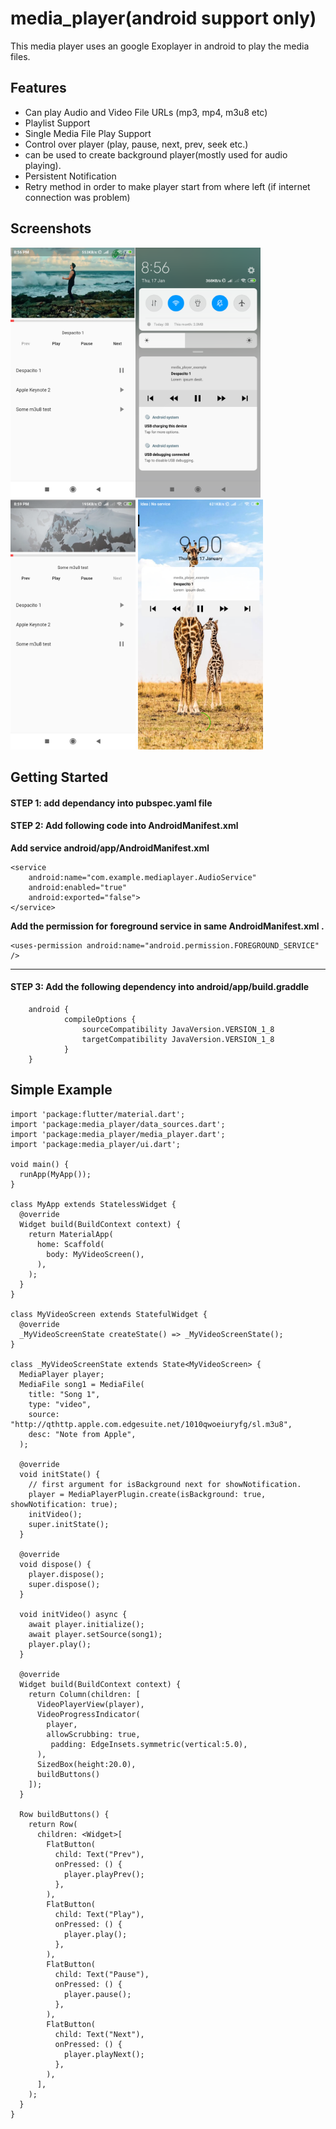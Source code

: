 # media_player(android support only)

This media player uses an google Exoplayer in android to play the media files.



##  Features

* Can play Audio and Video File URLs (mp3, mp4, m3u8 etc) 
* Playlist Support
* Single Media File Play Support
* Control over player (play, pause, next, prev, seek etc.)
* can be used to create background player(mostly used for audio playing).
* Persistent Notification
* Retry method in order to make player start from where left (if internet connection was problem)


##  Screenshots
<p float="left">
<img src='https://raw.githubusercontent.com/siddhesh-tamhanekar/siddhesh-tamhanekar.github.io/master/images/screenshots/sc1.png' width="200px" style='float:left' >
<img src='https://raw.githubusercontent.com/siddhesh-tamhanekar/siddhesh-tamhanekar.github.io/master/images/screenshots/sc2.png' width="200px" >

<img src='https://raw.githubusercontent.com/siddhesh-tamhanekar/siddhesh-tamhanekar.github.io/master/images/screenshots/sc4.png' width="200px" >
<img src='https://raw.githubusercontent.com/siddhesh-tamhanekar/siddhesh-tamhanekar.github.io/master/images/screenshots/sc5.png' width="200px" >
</p>

## Getting Started

#### STEP 1: add dependancy into pubspec.yaml file


#### STEP 2: Add following code into AndroidManifest.xml

**Add service  android/app/AndroidManifest.xml**
```
<service
    android:name="com.example.mediaplayer.AudioService"
    android:enabled="true"
    android:exported="false">
</service>
```

**Add the permission for foreground service in same AndroidManifest.xml .**
 ```
 <uses-permission android:name="android.permission.FOREGROUND_SERVICE" />
 ```
---

#### STEP 3: Add the following dependency into android/app/build.graddle
```
    android {
            compileOptions {
                sourceCompatibility JavaVersion.VERSION_1_8
                targetCompatibility JavaVersion.VERSION_1_8
            }
    }
```

## Simple Example

```
import 'package:flutter/material.dart';
import 'package:media_player/data_sources.dart';
import 'package:media_player/media_player.dart';
import 'package:media_player/ui.dart';

void main() {
  runApp(MyApp());
}

class MyApp extends StatelessWidget {
  @override
  Widget build(BuildContext context) {
    return MaterialApp(
      home: Scaffold(
        body: MyVideoScreen(),
      ),
    );
  }
}

class MyVideoScreen extends StatefulWidget {
  @override
  _MyVideoScreenState createState() => _MyVideoScreenState();
}

class _MyVideoScreenState extends State<MyVideoScreen> {
  MediaPlayer player;
  MediaFile song1 = MediaFile(
    title: "Song 1",
    type: "video",
    source: "http://qthttp.apple.com.edgesuite.net/1010qwoeiuryfg/sl.m3u8",
    desc: "Note from Apple",
  );

  @override
  void initState() {
    // first argument for isBackground next for showNotification.
    player = MediaPlayerPlugin.create(isBackground: true, showNotification: true);
    initVideo();
    super.initState();
  }

  @override
  void dispose() {
    player.dispose();
    super.dispose();
  }

  void initVideo() async {
    await player.initialize();
    await player.setSource(song1);
    player.play();
  }

  @override
  Widget build(BuildContext context) {
    return Column(children: [
      VideoPlayerView(player),
      VideoProgressIndicator(
        player,
        allowScrubbing: true,
         padding: EdgeInsets.symmetric(vertical:5.0),
      ),
      SizedBox(height:20.0),
      buildButtons()
    ]);
  }

  Row buildButtons() {
    return Row(
      children: <Widget>[
        FlatButton(
          child: Text("Prev"),
          onPressed: () {
            player.playPrev();
          },
        ),
        FlatButton(
          child: Text("Play"),
          onPressed: () {
            player.play();
          },
        ),
        FlatButton(
          child: Text("Pause"),
          onPressed: () {
            player.pause();
          },
        ),
        FlatButton(
          child: Text("Next"),
          onPressed: () {
            player.playNext();
          },
        ),
      ],
    );
  }
}


```
